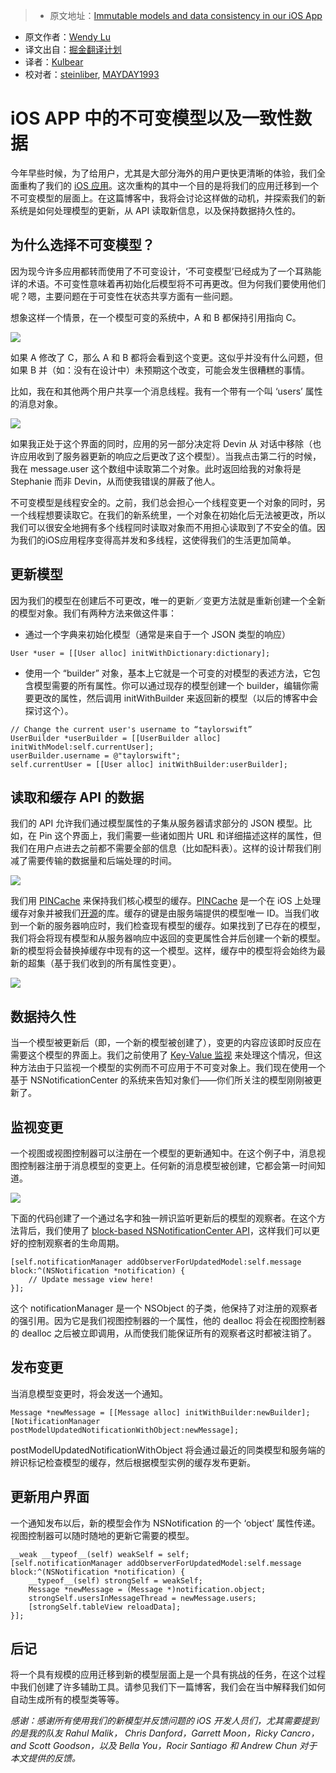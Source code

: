 > * 原文地址：[Immutable models and data consistency in our iOS App](https://engineering.pinterest.com/blog/immutable-models-and-data-consistency-our-ios-app)
* 原文作者：[Wendy Lu](https://twitter.com/wendyluwho)
* 译文出自：[掘金翻译计划](https://github.com/xitu/gold-miner)
* 译者：[Kulbear](https://github.com/kulbear)
* 校对者：[steinliber](https://github.com/steinliber), [MAYDAY1993](https://github.com/MAYDAY1993)

# iOS APP 中的不可变模型以及一致性数据

今年早些时候，为了给用户，尤其是大部分海外的用户更快更清晰的体验，我们全面重构了我们的 [iOS 应用](https://engineering.pinterest.com/blog/re-architecting-pinterests-ios-app)。这次重构的其中一个目的是将我们的应用迁移到一个不可变模型的层面上。在这篇博客中，我将会讨论这样做的动机，并探索我们的新系统是如何处理模型的更新，从 API 读取新信息，以及保持数据持久性的。

## 为什么选择不可变模型？

因为现今许多应用都转而使用了不可变设计，‘不可变模型’已经成为了一个耳熟能详的术语。不可变性意味着再初始化后模型将不可再更改。但为何我们要使用他们呢？嗯，主要问题在于可变性在状态共享方面有一些问题。

想象这样一个情景，在一个模型可变的系统中，A 和 B 都保持引用指向 C。

![](https://engineering.pinterest.com/sites/engineering/files/Screen%20Shot%202016-08-19%20at%209.37.26%20AM_0.png)

如果 A 修改了 C，那么 A 和 B 都将会看到这个变更。这似乎并没有什么问题，但如果 B 并（如：没有在设计中）未预期这个改变，可能会发生很糟糕的事情。

比如，我在和其他两个用户共享一个消息线程。我有一个带有一个叫 ‘users’ 属性的消息对象。

![](https://engineering.pinterest.com/sites/engineering/files/Screen%20Shot%202016-08-19%20at%209.38.32%20AM_0.png)

如果我正处于这个界面的同时，应用的另一部分决定将 Devin 从 对话中移除（也许应用收到了服务器更新的响应之后更改了这个模型）。当我点击第二行的时候，我在 message.user 这个数组中读取第二个对象。此时返回给我的对象将是 Stephanie 而非 Devin，从而使我错误的屏蔽了他人。

不可变模型是线程安全的。之前，我们总会担心一个线程变更一个对象的同时，另一个线程想要读取它。在我们的新系统里，一个对象在初始化后无法被更改，所以我们可以很安全地拥有多个线程同时读取对象而不用担心读取到了不安全的值。因为我们的iOS应用程序变得高并发和多线程，这使得我们的生活更加简单。

## 更新模型

因为我们的模型在创建后不可更改，唯一的更新／变更方法就是重新创建一个全新的模型对象。我们有两种方法来做这件事：

* 通过一个字典来初始化模型（通常是来自于一个 JSON 类型的响应）

```
User *user = [[User alloc] initWithDictionary:dictionary];
```

* 使用一个 “builder” 对象，基本上它就是一个可变的对模型的表述方法，它包含模型需要的所有属性。你可以通过现存的模型创建一个 builder，编辑你需要更改的属性，然后调用 initWithBuilder 来返回新的模型（以后的博客中会探讨这个）。

```
// Change the current user's username to “taylorswift”
UserBuilder *userBuilder = [[UserBuilder alloc] initWithModel:self.currentUser];
userBuilder.username = @"taylorswift";
self.currentUser = [[User alloc] initWithBuilder:userBuilder];
```

## 读取和缓存 API 的数据

我们的 API 允许我们通过模型属性的子集从服务器请求部分的 JSON 模型。比如，在 Pin 这个界面上，我们需要一些诸如图片 URL 和详细描述这样的属性，但我们在用户点进去之前都不需要全部的信息（比如配料表）。这样的设计帮我们削减了需要传输的数据量和后端处理的时间。

![](https://engineering.pinterest.com/sites/engineering/files/Screen%20Shot%202016-08-19%20at%209.45.23%20AM_0.png)

我们用 [PINCache](https://github.com/pinterest/PINCache) 来保持我们核心模型的缓存。[PINCache](https://github.com/pinterest/PINCache) 是一个在 iOS 上处理缓存对象并被我们[开源](https://engineering.pinterest.com/tags/pincache)的库。缓存的键是由服务端提供的模型唯一 ID。当我们收到一个新的服务器响应时，我们检查现有模型的缓存。如果找到了已存在的模型，我们将会将现有模型和从服务器响应中返回的变更属性合并后创建一个新的模型。新的模型将会替换掉缓存中现有的这一个模型。这样，缓存中的模型将会始终为最新的超集（基于我们收到的所有属性变更）。

![](https://engineering.pinterest.com/sites/engineering/files/Screen%20Shot%202016-08-19%20at%209.47.14%20AM_0.png)

## 数据持久性

当一个模型被更新后（即，一个新的模型被创建了），变更的内容应该即时反应在需要这个模型的界面上。我们之前使用了 [Key-Value 监视](https://developer.apple.com/library/ios/documentation/Cocoa/Conceptual/KeyValueObserving/KeyValueObserving.html) 来处理这个情况，但这种方法由于只监视一个模型的实例而不可应用于不可变对象上。我们现在使用一个基于 NSNotificationCenter 的系统来告知对象们——你们所关注的模型刚刚被更新了。

## 监视变更

一个视图或视图控制器可以注册在一个模型的更新通知中。在这个例子中，消息视图控制器注册于消息模型的变更上。任何新的消息模型被创建，它都会第一时间知道。

![](https://engineering.pinterest.com/sites/engineering/files/Screen%20Shot%202016-08-19%20at%209.48.46%20AM_0.png)

下面的代码创建了一个通过名字和独一辨识监听更新后的模型的观察者。在这个方法背后，我们使用了 [block-based NSNotificationCenter API](https://developer.apple.com/library/mac/documentation/Cocoa/Reference/Foundation/Classes/NSNotificationCenter_Class/#//apple_ref/occ/instm/NSNotificationCenter/addObserverForName:object:queue:usingBlock:)，这样我们可以更好的控制观察者的生命周期。

```
[self.notificationManager addObserverForUpdatedModel:self.message block:^(NSNotification *notification) {
    // Update message view here!
}];
```

这个 notificationManager 是一个 NSObject 的子类，他保持了对注册的观察者的强引用。因为它是我们视图控制器的一个属性，他的 dealloc 将会在视图控制器的 dealloc 之后被立即调用，从而使我们能保证所有的观察者这时都被注销了。

## 发布变更

当消息模型变更时，将会发送一个通知。

```
Message *newMessage = [[Message alloc] initWithBuilder:newBuilder];
[NotificationManager postModelUpdatedNotificationWithObject:newMessage];
```

postModelUpdatedNotificationWithObject 将会通过最近的同类模型和服务端的辨识标记检查模型的缓存，然后根据模型实例的缓存发布更新。

## 更新用户界面

一个通知发布以后，新的模型会作为 NSNotification 的一个 ‘object’ 属性传递。视图控制器可以随时随地的更新它需要的模型。

```
__weak __typeof__(self) weakSelf = self;
[self.notificationManager addObserverForUpdatedModel:self.message block:^(NSNotification *notification) {
    __typeof__(self) strongSelf = weakSelf;
    Message *newMessage = (Message *)notification.object;
    strongSelf.usersInMessageThread = newMessage.users;
    [strongSelf.tableView reloadData];
}];
```

## 后记

将一个具有规模的应用迁移到新的模型层面上是一个具有挑战的任务，在这个过程中我们创建了许多辅助工具。请参见我们下一篇博客，我们会在当中解释我们如何自动生成所有的模型类等等。

_感谢：感谢所有使用我们的新模型并反馈问题的 iOS 开发人员们，尤其需要提到的是我的队友 Rahul Malik， Chris Danford，Garrett Moon，Ricky Cancro，and Scott Goodson，以及 Bella You，Rocir Santiago 和 Andrew Chun 对于本文提供的反馈。_
